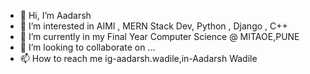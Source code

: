 - 👋 Hi, I’m Aadarsh
- 👀 I’m interested in AIMl , MERN Stack Dev, Python , Django , C++
- 🌱 I’m currently in my Final Year Computer Science @ MITAOE,PUNE
- 💞️ I’m looking to collaborate on ...
- 📫 How to reach me ig-aadarsh.wadile,in-Aadarsh Wadile

<!---
Dmusk/Dmusk is a ✨ special ✨ repository because its `README.md` (this file) appears on your GitHub profile.
You can click the Preview link to take a look at your changes.
--->
